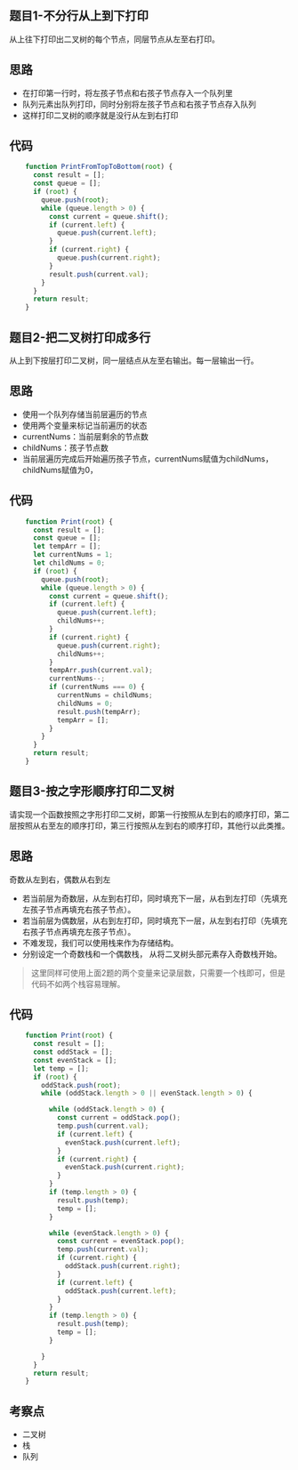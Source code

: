 ## 题目1-不分行从上到下打印

从上往下打印出二叉树的每个节点，同层节点从左至右打印。

## 思路

- 在打印第一行时，将左孩子节点和右孩子节点存入一个队列里
- 队列元素出队列打印，同时分别将左孩子节点和右孩子节点存入队列
- 这样打印二叉树的顺序就是没行从左到右打印

## 代码

```js
    function PrintFromTopToBottom(root) {
      const result = [];
      const queue = [];
      if (root) {
        queue.push(root);
        while (queue.length > 0) {
          const current = queue.shift();
          if (current.left) {
            queue.push(current.left);
          }
          if (current.right) {
            queue.push(current.right);
          }
          result.push(current.val);
        }
      }
      return result;
    }
```

## 题目2-把二叉树打印成多行

从上到下按层打印二叉树，同一层结点从左至右输出。每一层输出一行。

## 思路


- 使用一个队列存储当前层遍历的节点
- 使用两个变量来标记当前遍历的状态
- currentNums：当前层剩余的节点数
- childNums：孩子节点数
- 当前层遍历完成后开始遍历孩子节点，currentNums赋值为childNums，childNums赋值为0，

## 代码

```js
    function Print(root) {
      const result = [];
      const queue = [];
      let tempArr = [];
      let currentNums = 1;
      let childNums = 0;
      if (root) {
        queue.push(root);
        while (queue.length > 0) {
          const current = queue.shift();
          if (current.left) {
            queue.push(current.left);
            childNums++;
          }
          if (current.right) {
            queue.push(current.right);
            childNums++;
          }
          tempArr.push(current.val);
          currentNums--;
          if (currentNums === 0) {
            currentNums = childNums;
            childNums = 0;
            result.push(tempArr);
            tempArr = [];
          }
        }
      }
      return result;
    }
```

## 题目3-按之字形顺序打印二叉树

请实现一个函数按照之字形打印二叉树，即第一行按照从左到右的顺序打印，第二层按照从右至左的顺序打印，第三行按照从左到右的顺序打印，其他行以此类推。

## 思路

奇数从左到右，偶数从右到左


- 若当前层为奇数层，从左到右打印，同时填充下一层，从右到左打印（先填充左孩子节点再填充右孩子节点）。
- 若当前层为偶数层，从右到左打印，同时填充下一层，从左到右打印（先填充右孩子节点再填充左孩子节点）。
- 不难发现，我们可以使用栈来作为存储结构。
- 分别设定一个奇数栈和一个偶数栈， 从将二叉树头部元素存入奇数栈开始。

> 这里同样可使用上面2题的两个变量来记录层数，只需要一个栈即可，但是代码不如两个栈容易理解。

## 代码

```js
    function Print(root) {
      const result = [];
      const oddStack = [];
      const evenStack = [];
      let temp = [];
      if (root) {
        oddStack.push(root);
        while (oddStack.length > 0 || evenStack.length > 0) {

          while (oddStack.length > 0) {
            const current = oddStack.pop();
            temp.push(current.val);
            if (current.left) {
              evenStack.push(current.left);
            }
            if (current.right) {
              evenStack.push(current.right);
            }
          }
          if (temp.length > 0) {
            result.push(temp);
            temp = [];
          }

          while (evenStack.length > 0) {
            const current = evenStack.pop();
            temp.push(current.val);
            if (current.right) {
              oddStack.push(current.right);
            }
            if (current.left) {
              oddStack.push(current.left);
            }
          }
          if (temp.length > 0) {
            result.push(temp);
            temp = [];
          }

        }
      }
      return result;
    }
```



## 考察点

- 二叉树
- 栈
- 队列